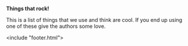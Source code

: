 <link href="style/style.css" rel="stylesheet"/>
<include "header.html">

**Things that rock!**  

This is a list of things that we use and think are cool.
If you end up using one of these give the authors some love.



<include "footer.html">
